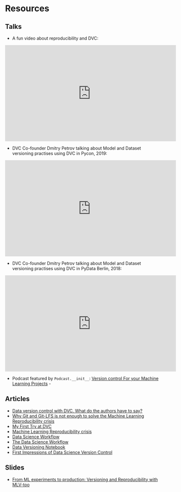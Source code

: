 # Resources

## Talks

- A fun video about reproducibility and DVC:

<iframe width="560" height="315" src="https://www.youtube.com/embed/4h6I9_xeYA4"
frameborder="0" allow="accelerometer; autoplay; encrypted-media; gyroscope;
picture-in-picture" allowfullscreen></iframe>

- DVC Co-founder Dmitry Petrov talking about Model and Dataset versioning
practises using DVC in Pycon, 2019:

<iframe width="560" height="315" src="https://www.youtube.com/embed/jkfh2PM5Sz8"
frameborder="0" allow="accelerometer; autoplay; encrypted-media; gyroscope;
picture-in-picture" allowfullscreen></iframe>

- DVC Co-founder Dmitry Petrov talking about Model and Dataset versioning
practises using DVC in PyData Berlin, 2018:

<iframe width="560" height="315" src="https://www.youtube.com/embed/BneW7jgB298"
frameborder="0" allow="accelerometer; autoplay; encrypted-media; gyroscope;
picture-in-picture" allowfullscreen></iframe>

- Podcast featured by `Podcast.__init__`:
  [Version control For your Machine Learning Projects](https://www.pythonpodcast.com/data-version-control-episode-206/) -
  
## Articles

- [Data version control with DVC. What do the authors have to say?](https://towardsdatascience.com/data-version-control-with-dvc-what-do-the-authors-have-to-say-3c3b10f27ee)
- [Why Git and Git-LFS is not enough to solve the Machine Learning Reproducibility crisis](https://towardsdatascience.com/why-git-and-git-lfs-is-not-enough-to-solve-the-machine-learning-reproducibility-crisis-f733b49e96e8)
- [My First Try at DVC](https://stdiff.net/MB2019051301.html)
- [Machine Learning Reproducibility crisis](https://petewarden.com/2018/03/19/the-machine-learning-reproducibility-crisis/)
- [Data Science Workflow](http://fouryears.eu/2018/11/29/the-data-science-workflow/)
- [The Data Science Workflow](https://towardsdatascience.com/the-data-science-workflow-43859db0415)
- [Data Versioning Notebook](https://www.kaggle.com/rtatman/kerneld4769833fe)
- [First Impressions of Data Science Version Control](https://medium.com/@christopher.samiullah/first-impressions-of-data-science-version-control-dvc-fe96ab29cdda?sk=05e1f1d1ba16c9037046f3568956f16c)

## Slides

- [From ML experiments to production: Versioning and Reproducibility with MLV-too](https://peopledoc.github.io/mlv-tools-tutorial/talks/pyData/presentation.html#/)
